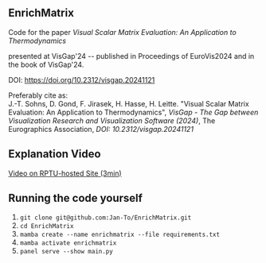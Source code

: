 ## EnrichMatrix

Code for the paper _Visual Scalar Matrix Evaluation: An Application to Thermodynamics_

presented at VisGap'24 -- published in Proceedings of EuroVis2024 and in the book of VisGap'24.

DOI: https://doi.org/10.2312/visgap.20241121

Preferably cite as: \
J.-T. Sohns, D. Gond, F. Jirasek, H. Hasse, H. Leitte. "Visual Scalar Matrix Evaluation: An Application to Thermodynamics", _VisGap - The Gap between Visualization Research and Visualization Software (2024)_, The Eurographics Association, _DOI: 10.2312/visgap.20241121_

## Explanation Video

[Video on RPTU-hosted Site (3min)](https://vcm.uni-kl.de/Panopto/Pages/Viewer.aspx?id=34c2346f-3728-46aa-8ca2-b367007ee658)

## Running the code yourself

1. ```git clone git@github.com:Jan-To/EnrichMatrix.git```
2. ```cd EnrichMatrix```
3. ```mamba create --name enrichmatrix --file requirements.txt```
4. ```mamba activate enrichmatrix```
5. ```panel serve --show main.py```
